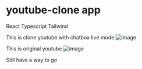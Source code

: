 # youtube-clone app 
React Typescript Tailwind

This is clone youtube with chatbox live mode
![image](https://github.com/nomoreyesterday/youtube-clone/assets/124575074/b1305fdd-9872-4696-826e-5d6761b376f5)

This is original youtube
![image](https://github.com/nomoreyesterday/youtube-clone/assets/124575074/31520b09-9761-41a4-93d9-cc89f97e8f15)

Still have a way to go
